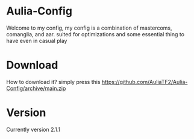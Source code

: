 # Aulia-Config
Welcome to my config, my config is a combination of mastercoms, comanglia, and aar. suited for optimizations and some essential thing to have even in casual play

# Download
How to download it? simply press this https://github.com/AuliaTF2/Aulia-Config/archive/main.zip

# Version
Currently version 2.1.1
